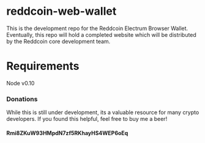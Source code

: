 # reddcoin-web-wallet

This is the development repo for the Reddcoin Electrum Browser Wallet. Eventually, this repo will hold a completed website which will be distributed by the Reddcoin core development team.

# Requirements

Node v0.10


### Donations

While this is still under development, its a valuable resource for many crypto developers. If you found this helpful, feel free to buy me a beer!

#### Rmi8ZKuW93HMpdN7zf5RKhayHS4WEP6oEq
